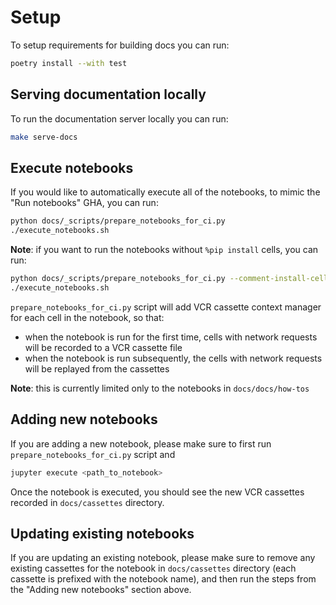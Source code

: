 # Setup

To setup requirements for building docs you can run:

```bash
poetry install --with test
```

## Serving documentation locally

To run the documentation server locally you can run:

```bash
make serve-docs
```

## Execute notebooks

If you would like to automatically execute all of the notebooks, to mimic the "Run notebooks" GHA, you can run:

```bash
python docs/_scripts/prepare_notebooks_for_ci.py
./execute_notebooks.sh
```

**Note**: if you want to run the notebooks without `%pip install` cells, you can run:

```bash
python docs/_scripts/prepare_notebooks_for_ci.py --comment-install-cells
./execute_notebooks.sh
```

`prepare_notebooks_for_ci.py` script will add VCR cassette context manager for each cell in the notebook, so that:
* when the notebook is run for the first time, cells with network requests will be recorded to a VCR cassette file
* when the notebook is run subsequently, the cells with network requests will be replayed from the cassettes

**Note**: this is currently limited only to the notebooks in `docs/docs/how-tos`

## Adding new notebooks

If you are adding a new notebook, please make sure to first run `prepare_notebooks_for_ci.py` script and

```bash
jupyter execute <path_to_notebook>
```

Once the notebook is executed, you should see the new VCR cassettes recorded in `docs/cassettes` directory.

## Updating existing notebooks

If you are updating an existing notebook, please make sure to remove any existing cassettes for the notebook in `docs/cassettes` directory (each cassette is prefixed with the notebook name), and then run the steps from the "Adding new notebooks" section above.